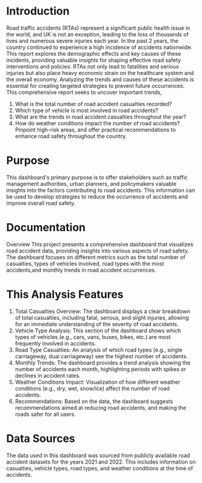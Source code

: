 # Introduction
Road traffic accidents (RTAs) represent a significant public health issue in the world, and UK is not an exception, leading to the loss of thousands of lives and numerous severe injuries each year.
In the past 2 years, the country continued to experience a high incidence of accidents nationwide. This report explores the demographic effects and key causes of these incidents, providing
valuable insights for shaping effective road safety interventions and policies. RTAs not only lead to fatalities and serious injuries but also place heavy economic strain on the healthcare system and the overall economy.
Analyzing the trends and causes of these accidents is essential for creating targeted strategies to prevent future occurrences. This comprehensive report seeks to uncover important trends, 
1. What is the total number of road accident casualties recorded?
2. Which type of vehicle is most involved in road accidents?
3. What are the trends in road accident casualties throughout the year?
4. How do weather conditions impact the number of road accidents?
Pinpoint high-risk areas, and offer practical recommendations to enhance road safety throughout the country.
# Purpose
This dashboard's primary purpose is to offer stakeholders such as traffic management authorities, urban planners, and policymakers valuable insights into the factors contributing to road accidents.
This information can be used to develop strategies to reduce the occurrence of accidents and improve overall road safety.

# Documentation 
Overview
This project presents a comprehensive dashboard that visualizes road accident data, providing insights into various aspects of road safety.
The dashboard focuses on different metrics such as the total number of casualties, types of vehicles involved, road types with the most accidents,and monthly trends in road accident occurrences.
# This Analysis Features
1. Total Casualties Overview: The dashboard displays a clear breakdown of total casualties, including fatal, serious, and slight injuries, allowing for an immediate understanding of the severity of road accidents.
2. Vehicle Type Analysis: This section of the dashboard shows which types of vehicles (e.g., cars, vans, buses, bikes, etc.) are most frequently involved in accidents.
3. Road Type Casualties: An analysis of which road types (e.g., single carriageway, dual carriageway) see the highest number of accidents.
4. Monthly Trends: The dashboard provides a trend analysis showing the number of accidents each month, highlighting periods with spikes or declines in accident rates.
5. Weather Conditions Impact: Visualization of how different weather conditions (e.g., dry, wet, snow/ice) affect the number of road accidents.
6. Recommendations: Based on the data, the dashboard suggests recommendations aimed at reducing road accidents, and making the roads safer for all users.

# Data Sources
The data used in this dashboard was sourced from publicly available road accident datasets for the years 2021 and 2022. This includes information on casualties, vehicle types, road types, and weather conditions at the time of accidents.
